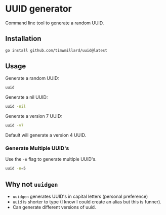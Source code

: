 # UUID generator

Command line tool to generate a random UUID.

## Installation

```sh
go install github.com/timwmillard/uuid@latest
```

## Usage

Generate a random UUID:

```sh
uuid
```

Generate a nil UUID:

```sh
uuid -nil
```

Generate a version 7 UUID:

```sh
uuid -v7
```

Default will generate a version 4 UUID.

### Generate Multiple UUID's

Use the `-n` flag to generate multiple UUID's.

```sh
uuid -n=5
```

## Why not `uuidgen`

- `uuidgen` generates UUID's in capital letters (personal preference)
- `uuid` is shorter to type (I know I could create an alias but this is funner).
- Can generate different versions of uuid.
